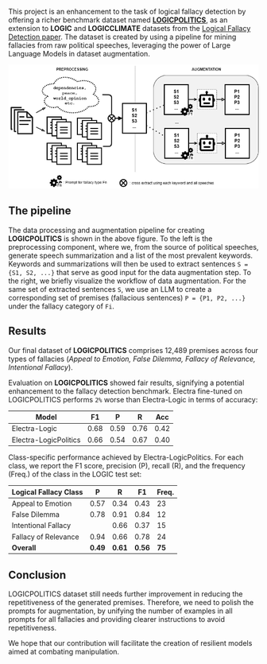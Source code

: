 This project is an enhancement to the task of logical fallacy detection by offering a richer benchmark dataset named [**LOGICPOLITICS**](Data/Premises/logicpolitics_filtered.csv), as an extension to **LOGIC** and **LOGICCLIMATE** datasets from the [Logical Fallacy Detection paper](https://arxiv.org/abs/2202.13758). The dataset is created by using a pipeline for mining fallacies from raw political speeches, leveraging the power of Large Language Models in dataset augmentation.

![LOGICPOLITICS](figures/logicpolitics-pipeline.png)

## The pipeline
The data processing and augmentation pipeline for creating **LOGICPOLITICS** is shown in the above figure. To the left is the preprocessing component, where we, from the source of political speeches, generate speech summarization and a list of the most prevalent keywords. Keywords and summarizations will then be used to extract sentences `S = {S1, S2, ...}` that serve as good input for the data augmentation step. To the right, we briefly visualize the workflow of data augmentation. For the same set of extracted sentences `S`, we use an LLM to create a corresponding set of premises (fallacious sentences) `P = {P1, P2, ...}` under the fallacy category of `Fi`.

## Results
Our final dataset of **LOGICPOLITICS** comprises 12,489 premises across four types of fallacies (*Appeal to Emotion, False Dilemma, Fallacy of Relevance, Intentional Fallacy*).

Evaluation on **LOGICPOLITICS** showed fair results, signifying a potential enhancement to the fallacy detection benchmark. Electra fine-tuned on LOGICPOLITICS performs `2%` worse than Electra-Logic in terms of accuracy:

| Model                     | F1   | P    | R    | Acc  |
|---------------------------|------|------|------|------|
| Electra-Logic             | 0.68 | 0.59 | 0.76 | 0.42 |
| Electra-LogicPolitics     | 0.66 | 0.54 | 0.67 | 0.40 |

Class-specific performance achieved by Electra-LogicPolitics. For each class, we report the F1 score, precision (P), recall (R), and the frequency (Freq.) of the class in the LOGIC test set:

| Logical Fallacy Class     | P        | R        | F1       | Freq.     |
|-----------------------    |------    |------    |------    |-------    |
| Appeal to Emotion         | 0.57     | 0.34     | 0.43     | 23        |
| False Dilemma             | 0.78     | 0.91     | 0.84     | 12        |
| Intentional Fallacy       |          | 0.66     | 0.37     | 15        |
| Fallacy of Relevance      | 0.94     | 0.66     | 0.78     | 24        |
| **Overall**               | **0.49** | **0.61** | **0.56** | **75**    |


## Conclusion
LOGICPOLITICS dataset still needs further improvement in reducing the repetitiveness of the generated premises. Therefore, we need to polish the prompts for augmentation, by unifying the number of examples in all prompts for all fallacies and providing clearer instructions to avoid repetitiveness.

We hope that our contribution will facilitate the creation of resilient models aimed at combating manipulation.